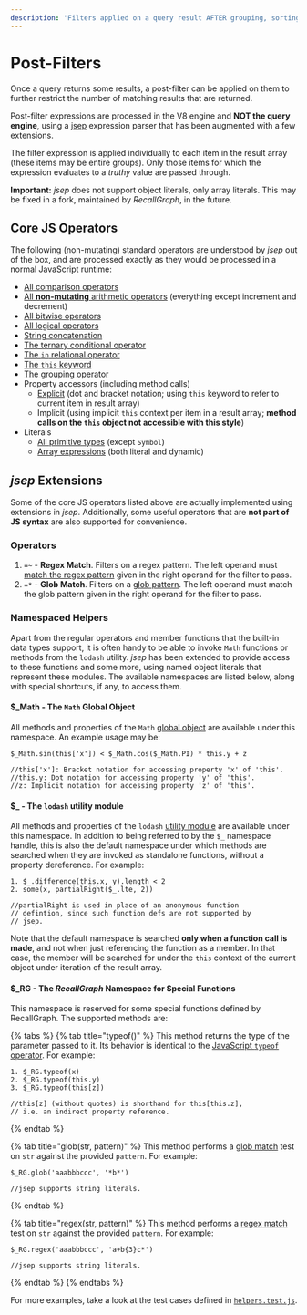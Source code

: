 ```yaml
---
description: 'Filters applied on a query result AFTER grouping, sorting and slicing.'
---
```


# Post-Filters

Once a query returns some results, a post-filter can be applied on them to further restrict the number of matching results that are returned.

Post-filter expressions are processed in the V8 engine and **NOT the query engine**, using a [jsep](https://github.com/soney/jsep) expression parser that has been augmented with a few extensions.

The filter expression is applied individually to each item in the result array \(these items may be entire groups\). Only those items for which the expression evaluates to a _truthy_ value are passed through.

**Important:** _jsep_ does not support object literals, only array literals. This may be fixed in a fork, maintained by _RecallGraph_, in the future.

## Core JS Operators

The following \(non-mutating\) standard operators are understood by _jsep_ out of the box, and are processed exactly as they would be processed in a normal JavaScript runtime:

* [All comparison operators](https://developer.mozilla.org/en-US/docs/Web/JavaScript/Guide/Expressions_and_Operators#Comparison)
* [All **non-mutating** arithmetic operators](https://developer.mozilla.org/en-US/docs/Web/JavaScript/Guide/Expressions_and_Operators#Arithmetic) \(everything except increment and decrement\)
* [All bitwise operators](https://developer.mozilla.org/en-US/docs/Web/JavaScript/Guide/Expressions_and_Operators#Bitwise)
* [All logical operators](https://developer.mozilla.org/en-US/docs/Web/JavaScript/Guide/Expressions_and_Operators#Logical)
* [String concatenation](https://developer.mozilla.org/en-US/docs/Web/JavaScript/Guide/Expressions_and_Operators#String)
* [The ternary conditional operator](https://developer.mozilla.org/en-US/docs/Web/JavaScript/Guide/Expressions_and_Operators#Conditional)
* [The `in` relational operator](https://developer.mozilla.org/en-US/docs/Web/JavaScript/Guide/Expressions_and_Operators#in)
* [The `this` keyword](https://developer.mozilla.org/en-US/docs/Web/JavaScript/Guide/Expressions_and_Operators#this)
* [The grouping operator](https://developer.mozilla.org/en-US/docs/Web/JavaScript/Guide/Expressions_and_Operators#Grouping_operator)
* Property accessors \(including method calls\)
  * [Explicit](https://developer.mozilla.org/en-US/docs/Web/JavaScript/Reference/Operators/Property_Accessors) \(dot and bracket notation; using `this` keyword to refer to current item in result array\)
  * Implicit \(using implicit `this` context per item in a result array; **method calls on the `this` object not accessible with this style**\)
* Literals
  * [All primitive types](https://developer.mozilla.org/en-US/docs/Glossary/Primitive) \(except `Symbol`\)
  * [Array expressions](https://developer.mozilla.org/en-US/docs/Web/JavaScript/Reference/Global_Objects/Array) \(both literal and dynamic\)

## _jsep_ Extensions

Some of the core JS operators listed above are actually implemented using extensions in _jsep_. Additionally, some useful operators that are **not part of JS syntax** are also supported for convenience.

### **Operators**

1. `=~` - **Regex Match**. Filters on a regex pattern. The left operand must [match the regex pattern](https://developer.mozilla.org/en-US/docs/Web/JavaScript/Reference/Global_Objects/RegExp/test) given in the right operand for the filter to pass.
2. `=*` - **Glob Match**. Filters on a [glob pattern](./#glob-pattern). The left operand must match the glob pattern given in the right operand for the filter to pass.

### **Namespaced Helpers**

Apart from the regular operators and member functions that the built-in data types support, it is often handy to be able to invoke `Math` functions or methods from the `lodash` utility. _jsep_ has been extended to provide access to these functions and some more, using named object literals that represent these modules. The available namespaces are listed below, along with special shortcuts, if any, to access them.

#### **$\_Math - The `Math` Global Object**

All methods and properties of the `Math` [global object](https://developer.mozilla.org/en-US/docs/Web/JavaScript/Reference/Global_Objects/Math) are available under this namespace. An example usage may be:

```text
$_Math.sin(this['x']) < $_Math.cos($_Math.PI) * this.y + z

//this['x']: Bracket notation for accessing property 'x' of 'this'.
//this.y: Dot notation for accessing property 'y' of 'this'.
//z: Implicit notation for accessing property 'z' of 'this'.
```

#### $\_ - The `lodash` utility module

All methods and properties of the `lodash` [utility module](https://lodash.com/docs/) are available under this namespace. In addition to being referred to by the `$_` namespace handle, this is also the default namespace under which methods are searched when they are invoked as standalone functions, without a property dereference. For example:

```text
1. $_.difference(this.x, y).length < 2
2. some(x, partialRight($_.lte, 2))

//partialRight is used in place of an anonymous function
// defintion, since such function defs are not supported by
// jsep.
```

Note that the default namespace is searched **only when a function call is made**, and not when just referencing the function as a member. In that case, the member will be searched for under the `this` context of the current object under iteration of the result array.

#### **$\_RG - The** _**RecallGraph**_ **Namespace for Special Functions**

This namespace is reserved for some special functions defined by RecallGraph. The supported methods are:

{% tabs %}
{% tab title="typeof\(<operand>\)" %}
This method returns the type of the parameter passed to it.  Its behavior is identical to the [JavaScript `typeof` operator](https://developer.mozilla.org/en-US/docs/Web/JavaScript/Reference/Operators/typeof). For example:

```text
1. $_RG.typeof(x)
2. $_RG.typeof(this.y)
3. $_RG.typeof(this[z])

//this[z] (without quotes) is shorthand for this[this.z],
// i.e. an indirect property reference.
```
{% endtab %}

{% tab title="glob\(str, pattern\)" %}
This method performs a [glob match](./#glob-pattern) test on `str` against the provided `pattern`. For example:

```text
$_RG.glob('aaabbbccc', '*b*')

//jsep supports string literals.
```
{% endtab %}

{% tab title="regex\(str, pattern\)" %}
This method performs a [regex match](https://developer.mozilla.org/en-US/docs/Web/JavaScript/Reference/Global_Objects/RegExp/test) test on `str` against the provided `pattern`. For example:

```text
$_RG.regex('aaabbbccc', 'a+b{3}c*')

//jsep supports string literals.
```
{% endtab %}
{% endtabs %}

For more examples, take a look at the test cases defined in [`helpers.test.js`](https://github.com/RecallGraph/RecallGraph/blob/b1d01aaf73bb05037ac68718ab8c661e134ee980/test/unit/lib/operations/helpers.test.js#L31).

